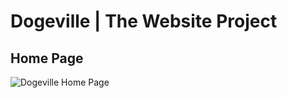 # Dogeville | The Website Project
## Home Page
![Dogeville Home Page](https://i.ibb.co/0J3P8MC/dogeville-home.png "Dogeville Home Page")
